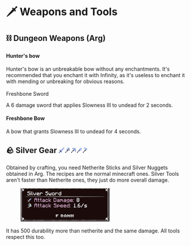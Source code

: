 # 🗡️ Weapons and Tools

## ⛓️ Dungeon Weapons (Arg)

#### Hunter's bow

Hunter's bow is an unbreakable bow without any enchantments. It's recommended that you enchant it with Infinity, as it's useless to enchant it with mending or unbreaking for obvious reasons.\
\
Freshbone Sword

A 6 damage sword that applies Slowness III to undead for 2 seconds.

#### Freshbone Bow

A bow that grants Slowness III to undead for 4 seconds.

## 🪨 Silver Gear ![](../.gitbook/assets/silver_sword.png)![](../.gitbook/assets/silver_axe.png)![](../.gitbook/assets/silver_pickaxe.png)![](../.gitbook/assets/silver_shovel.png)![](../.gitbook/assets/silver_hoe.png)&#x20;

Obtained by crafting, you need Netherite Sticks and Silver Nuggets obtained in Arg. The recipes are the normal minecraft ones. Silver Tools aren't faster than Netherite ones, they just do more overall damage.

<figure><img src="../.gitbook/assets/image (359).png" alt="" width="243"><figcaption></figcaption></figure>

It has 500 durability more than netherite and the same damage. All tools respect this too.
